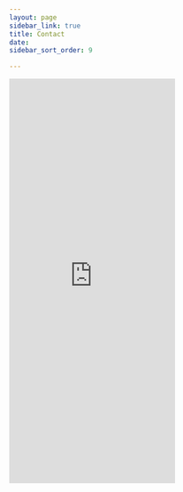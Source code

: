 ```yaml
---
layout: page
sidebar_link: true
title: Contact
date: 
sidebar_sort_order: 9

---
```

<iframe src="https://docs.google.com/forms/d/e/1FAIpQLScJYqPf0w3fonq5fJzqVA3uPODsNL3sCeM7fbqzDvbWfsJwJw/viewform?embedded=true" width="300" height="729" frameborder="0" marginheight="0" marginwidth="0">Loading…</iframe>